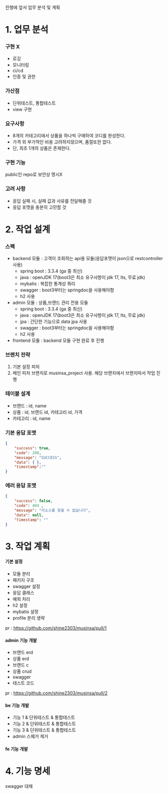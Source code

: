 진행에 앞서 업무 분석 및 계획

# 1. 업무 분석

### 구현 X
- 로깅
- 모니터링
- ci/cd
- 인증 및 권한

### 가산점

- 단위테스트, 통합테스트
- view 구현

### 요구사항
- 8개의 카테고리에서 상품을 하나씩 구매하여 코디를 완성한다.
- 가격 외 부가적인 비용 고려하지않으며, 품절또한 없다. 
- 단, 최초 1개의 상품은 존재한다.

### 구현 기능
public인 repo로 보안상 명시X

### 고려 사항
- 응답 실패 시, 실패 값과 사유를 전달해줄 것
- 응답 포맷을 충분히 고민할 것

# 2. 작업 설계

### 스펙
- backend 모듈 : 고객이 조회하는 api용 모듈(응답포맷이 json으로 restcontroller 사용)
  - spring boot : 3.3.4 (ga 중 최신)
  - java : openJDK 17(boot3은 최소 유구사항이 jdk 17, lts, 무료 jdk)
  - mybatis : 복잡한 통계성 쿼리
  - swagger : boot3부터는 springdoc을 사용해야함
  - h2 사용
- admin 모듈 : 상품,브랜드 관리 전용 모듈
  - spring boot : 3.3.4 (ga 중 최신)
  - java : openJDK 17(boot3은 최소 유구사항이 jdk 17, lts, 무료 jdk)
  - jpa : 간단한 기능으로 data jpa 사용
  - swagger : boot3부터는 springdoc을 사용해야함
  - h2 사용
- frontend 모듈 : backend 모듈 구현 완료 후 진행 

### 브랜치 전략
1. 기본 설정 피처
2. 메인 피처 브랜치로 musinsa_project 사용. 해당 브랜치에서 브랜치따서 작업 진행

### 테이블 설계
- 브랜드 : id, name
- 상품 : id, 브랜드 id, 카테고리 id, 가격
- 카테고리 : id, name

### 기본 응답 포맷
```json
{
    "success": true,
    "code": 200,
    "message": "SUCCESS",
    "data": { },
    "timestamp":""
}
```
### 에러 응답 포맷
```json
{
    "success": false,
    "code": 404 ,
    "message": "리소스를 찾을 수 없습니다",
    "data": null,
    "timestamp": ""
}
```

# 3. 작업 계획

#### 기본 설정
- 모듈 분리
- 패키지 구조
- swagger 설정
- 응답 클래스
- 예외 처리
- h2 설정
- mybatis 설정
- profile 분리 생략

pr : https://github.com/shine2303/musinsa/pull/1

#### admin 기능 개발
- 브랜드 erd
- 상품 erd
- 브랜드 c
- 상품 crud
- swagger
- 테스트 코드

pr : https://github.com/shine2303/musinsa/pull/2

#### be 기능 개발
- 기능 1 & 단위테스트 & 통합테스트
- 기능 2 & 단위테스트 & 통합테스트
- 기능 3 & 단위테스트 & 통합테스트
- admin 스웨거 제거


#### fe 기능 개발

# 4. 기능 명세
swagger 대체
